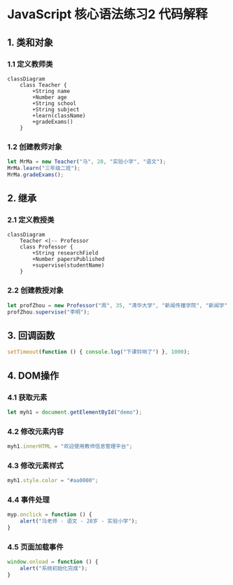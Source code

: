 # JavaScript 核心语法练习2 代码解释

## 1. 类和对象

### 1.1 定义教师类
```mermaid
classDiagram
    class Teacher {
        +String name
        +Number age
        +String school
        +String subject
        +learn(className)
        +gradeExams()
    }
```

### 1.2 创建教师对象
```javascript
let MrMa = new Teacher("马", 28, "实验小学", "语文");
MrMa.learn("三年级二班");
MrMa.gradeExams();
```

## 2. 继承

### 2.1 定义教授类
```mermaid
classDiagram
    Teacher <|-- Professor
    class Professor {
        +String researchField
        +Number papersPublished
        +supervise(studentName)
    }
```

### 2.2 创建教授对象
```javascript
let profZhou = new Professor("周", 35, "清华大学", "新闻传播学院", "新闻学", 12);
profZhou.supervise("李明");
```

## 3. 回调函数
```javascript
setTimeout(function () { console.log("下课铃响了") }, 1000);
```

## 4. DOM操作

### 4.1 获取元素
```javascript
let myh1 = document.getElementById("demo");
```

### 4.2 修改元素内容
```javascript
myh1.innerHTML = "欢迎使用教师信息管理平台";
```

### 4.3 修改元素样式
```javascript
myh1.style.color = "#aa0000";
```

### 4.4 事件处理
```javascript
myp.onclick = function () {
    alert("马老师 - 语文 - 28岁 - 实验小学");
}
```

### 4.5 页面加载事件
```javascript
window.onload = function () {
    alert("系统初始化完成");
}
```
